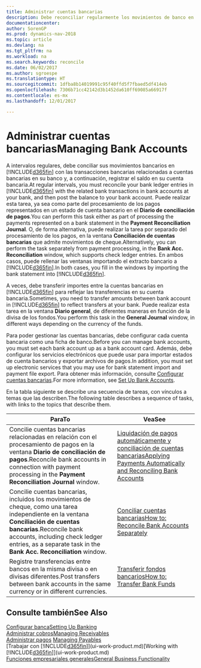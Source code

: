 ```yaml
---
title: Administrar cuentas bancarias
description: Debe reconciliar regularmente los movimientos de banco en Dynamics NAV con las transacciones bancarias relacionadas en sus cuentas bancarias.
documentationcenter: 
author: SorenGP
ms.prod: dynamics-nav-2018
ms.topic: article
ms.devlang: na
ms.tgt_pltfrm: na
ms.workload: na
ms.search.keywords: reconcile
ms.date: 06/02/2017
ms.author: sgroespe
ms.translationtype: HT
ms.sourcegitcommit: 1dfba8b14019991c95f40ffd5f7fbaed5df414eb
ms.openlocfilehash: 7306b71cc42142d3b1452da610ff69085a66917f
ms.contentlocale: es-mx
ms.lasthandoff: 12/01/2017

---
```

# <a name="managing-bank-accounts"></a><span data-ttu-id="c10c0-103">Administrar cuentas bancarias</span><span class="sxs-lookup"><span data-stu-id="c10c0-103">Managing Bank Accounts</span></span>
<span data-ttu-id="c10c0-104">A intervalos regulares, debe conciliar sus movimientos bancarios en [!INCLUDE[d365fin](includes/d365fin_md.md)] con las transacciones bancarias relacionadas a cuentas bancarias en su banco y, a continuación, registrar el saldo en su cuenta bancaria.</span><span class="sxs-lookup"><span data-stu-id="c10c0-104">At regular intervals, you must reconcile your bank ledger entries in [!INCLUDE[d365fin](includes/d365fin_md.md)] with the related bank transactions in bank accounts at your bank, and then post the balance to your bank account.</span></span> <span data-ttu-id="c10c0-105">Puede realizar esta tarea, ya sea como parte del procesamiento de los pagos representados en un estado de cuenta bancario en el **Diario de conciliación de pagos**.</span><span class="sxs-lookup"><span data-stu-id="c10c0-105">You can perform this task either as part of processing the payments represented on a bank statement in the **Payment Reconciliation Journal**.</span></span> <span data-ttu-id="c10c0-106">O, de forma alternativa, puede realizar la tarea por separado del procesamiento de los pagos, en la ventana **Conciliación de cuentas bancarias** que admite movimientos de cheque.</span><span class="sxs-lookup"><span data-stu-id="c10c0-106">Alternatively, you can perform the task separately from payment processing, in the **Bank Acc. Reconciliation** window, which supports check ledger entries.</span></span> <span data-ttu-id="c10c0-107">En ambos casos, puede rellenar las ventanas importando el extracto bancario a [!INCLUDE[d365fin](includes/d365fin_md.md)].</span><span class="sxs-lookup"><span data-stu-id="c10c0-107">In both cases, you fill in the windows by importing the bank statement into [!INCLUDE[d365fin](includes/d365fin_md.md)].</span></span>

<span data-ttu-id="c10c0-108">A veces, debe transferir importes entre la cuentas bancarias en [!INCLUDE[d365fin](includes/d365fin_md.md)] para reflejar las transferencias en su cuenta bancaria.</span><span class="sxs-lookup"><span data-stu-id="c10c0-108">Sometimes, you need to transfer amounts between bank account in [!INCLUDE[d365fin](includes/d365fin_md.md)] to reflect transfers at your bank.</span></span> <span data-ttu-id="c10c0-109">Puede realizar esta tarea en la ventana **Diario general**, de diferentes maneras en función de la divisa de los fondos.</span><span class="sxs-lookup"><span data-stu-id="c10c0-109">You perform this task in the **General Journal** window, in different ways depending on the currency of the funds.</span></span>

<span data-ttu-id="c10c0-110">Para poder gestionar las cuentas bancarias, debe configurar cada cuenta bancaria como una ficha de banco.</span><span class="sxs-lookup"><span data-stu-id="c10c0-110">Before you can manage bank accounts, you must set each bank account up as a bank account card.</span></span> <span data-ttu-id="c10c0-111">Además, debe configurar los servicios electrónicos que puede usar para importar estados de cuenta bancarios y exportar archivos de pagos.</span><span class="sxs-lookup"><span data-stu-id="c10c0-111">In addition, you must set up electronic services that you may use for bank statement import and payment file export.</span></span> <span data-ttu-id="c10c0-112">Para obtener más información, consulte [Configurar cuentas bancarias](bank-setup-banking.md).</span><span class="sxs-lookup"><span data-stu-id="c10c0-112">For more information, see [Set Up Bank Accounts](bank-setup-banking.md).</span></span>

<span data-ttu-id="c10c0-113">En la tabla siguiente se describe una secuencia de tareas, con vínculos a temas que las describen.</span><span class="sxs-lookup"><span data-stu-id="c10c0-113">The following table describes a sequence of tasks, with links to the topics that describe them.</span></span>

| <span data-ttu-id="c10c0-114">Para</span><span class="sxs-lookup"><span data-stu-id="c10c0-114">To</span></span> | <span data-ttu-id="c10c0-115">Vea</span><span class="sxs-lookup"><span data-stu-id="c10c0-115">See</span></span> |
| --- | --- |
| <span data-ttu-id="c10c0-116">Concilie cuentas bancarias relacionadas en relación con el procesamiento de pagos en la ventana **Diario de conciliación de pagos**.</span><span class="sxs-lookup"><span data-stu-id="c10c0-116">Reconcile bank accounts in connection with payment processing in the **Payment Reconciliation Journal** window.</span></span> |[<span data-ttu-id="c10c0-117">Liquidación de pagos automáticamente y conciliación de cuentas bancarias</span><span class="sxs-lookup"><span data-stu-id="c10c0-117">Applying Payments Automatically and Reconciling Bank Accounts</span></span>](receivables-apply-payments-auto-reconcile-bank-accounts.md) |
| <span data-ttu-id="c10c0-118">Concilie cuentas bancarias, incluidos los movimientos de cheque, como una tarea independiente en la ventana **Conciliación de cuentas bancarias**.</span><span class="sxs-lookup"><span data-stu-id="c10c0-118">Reconcile bank accounts, including check ledger entries, as a separate task in the **Bank Acc. Reconciliation** window.</span></span> |[<span data-ttu-id="c10c0-119">Conciliar cuentas bancarias</span><span class="sxs-lookup"><span data-stu-id="c10c0-119">How to: Reconcile Bank Accounts Separately</span></span>](bank-how-reconcile-bank-accounts-separately.md) |
| <span data-ttu-id="c10c0-120">Registre transferencias entre bancos en la misma divisa o en divisas diferentes.</span><span class="sxs-lookup"><span data-stu-id="c10c0-120">Post transfers between bank accounts in the same currency or in different currencies.</span></span> |[<span data-ttu-id="c10c0-121">Transferir fondos bancarios</span><span class="sxs-lookup"><span data-stu-id="c10c0-121">How to: Transfer Bank Funds</span></span>](bank-how-transfer-bank-funds.md) |

## <a name="see-also"></a><span data-ttu-id="c10c0-122">Consulte también</span><span class="sxs-lookup"><span data-stu-id="c10c0-122">See Also</span></span>
[<span data-ttu-id="c10c0-123">Configurar banca</span><span class="sxs-lookup"><span data-stu-id="c10c0-123">Setting Up Banking</span></span>](bank-setup-banking.md)  
[<span data-ttu-id="c10c0-124">Administrar cobros</span><span class="sxs-lookup"><span data-stu-id="c10c0-124">Managing Receivables</span></span>](receivables-manage-receivables.md)  
<span data-ttu-id="c10c0-125">[Administrar pagos](payables-manage-payables.md)  </span><span class="sxs-lookup"><span data-stu-id="c10c0-125">[Managing Payables](payables-manage-payables.md)  </span></span>  
<span data-ttu-id="c10c0-126">[Trabajar con [!INCLUDE[d365fin](includes/d365fin_md.md)]](ui-work-product.md)</span><span class="sxs-lookup"><span data-stu-id="c10c0-126">[Working with [!INCLUDE[d365fin](includes/d365fin_md.md)]](ui-work-product.md)</span></span>  
[<span data-ttu-id="c10c0-127">Funciones empresariales generales</span><span class="sxs-lookup"><span data-stu-id="c10c0-127">General Business Functionality</span></span>](ui-across-business-areas.md)  

